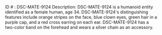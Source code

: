 ID # : DSC-MATE-9124
Description: DSC-MATE-9124 is a humanoid entity identified as a female human, age 34. DSC-MATE-9124's distinguishing features include orange stripes on the face, blue clown eyes, green hair in a purple cap, and a red cross earring on each ear. DSC-MATE-9124 has a two-color band on the forehead and wears a silver chain as an accessory.